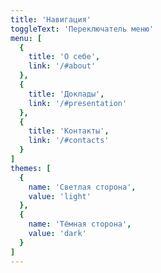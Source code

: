```yaml
---
title: 'Навигация'
toggleText: 'Переключатель меню'
menu: [
  {
    title: 'О себе',
    link: '/#about'
  },
  {
    title: 'Доклады',
    link: '/#presentation'
  },
  {
    title: 'Контакты',
    link: '/#contacts'
  }
]
themes: [
  {
    name: 'Светлая сторона',
    value: 'light'
  },
  {
    name: 'Тёмная сторона',
    value: 'dark'
  }
]
---
```

